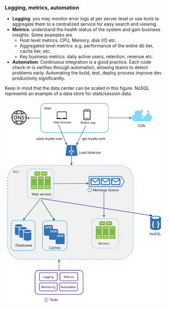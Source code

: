 ### Logging, metrics, automation

- **Logging**: you may monitor error logs at per server level or use tools to aggregate them to a centralized service for easy search and viewing.
- **Metrics**: understand the health status of the system and gain business insights. Some examples are
    - Host level metrics: CPU, Memory, disk I/O etc.
    - Aggregated level metrics: e.g. performance of the entire db tier, cache tier, etc.
    - Key business metrics: daily active users, retention, revenue etc.
- **Automation**: Continuous integration is a good practice. Each code check-in is verifies through automation, allowing teams to detect problems early. Automating the build, test, deploy process improve dev productivity significantly.

Keep in mind that the data center can be scaled in this figure. NoSQL represents an example of a data store for state/session data.

![logging_metrics_automation.webp](images/logging_metrics_automation.webp)
